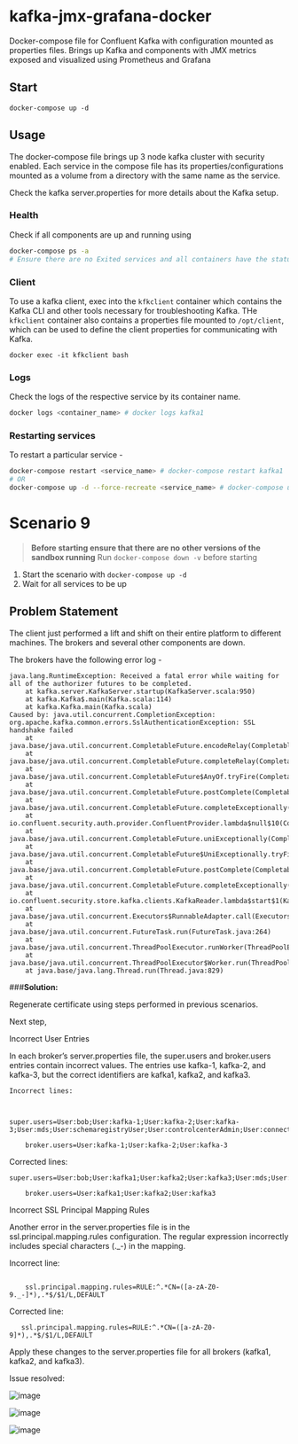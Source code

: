 # kafka-jmx-grafana-docker

Docker-compose file for Confluent Kafka with configuration mounted as properties files. Brings up Kafka and components with JMX metrics exposed and visualized using Prometheus and Grafana

## Start

```
docker-compose up -d
```

## Usage

The docker-compose file brings up 3 node kafka cluster with security enabled. Each service in the compose file has its properties/configurations mounted as a volume from a directory with the same name as the service.

Check the kafka server.properties for more details about the Kafka setup.

### Health

Check if all components are up and running using

```bash
docker-compose ps -a
# Ensure there are no Exited services and all containers have the status `Up`
```


### Client

To use a kafka client, exec into the `kfkclient` container which contains the Kafka CLI and other tools necessary for troubleshooting Kafka. THe `kfkclient` container also contains a properties file mounted to `/opt/client`, which can be used to define the client properties for communicating with Kafka.

```
docker exec -it kfkclient bash
```

### Logs

Check the logs of the respective service by its container name.

```bash
docker logs <container_name> # docker logs kafka1
```

### Restarting services

To restart a particular service - 

```bash
docker-compose restart <service_name> # docker-compose restart kafka1
# OR
docker-compose up -d --force-recreate <service_name> # docker-compose up -d --force-recreate kafka1
```

# Scenario 9

> **Before starting ensure that there are no other versions of the sandbox running**
> Run `docker-compose down -v` before starting

1. Start the scenario with `docker-compose up -d`
2. Wait for all services to be up

## Problem Statement

The client just performed a lift and shift on their entire platform to different machines. The brokers and several other components are down.

The brokers have the following error log - 

```
java.lang.RuntimeException: Received a fatal error while waiting for all of the authorizer futures to be completed.
	at kafka.server.KafkaServer.startup(KafkaServer.scala:950)
	at kafka.Kafka$.main(Kafka.scala:114)
	at kafka.Kafka.main(Kafka.scala)
Caused by: java.util.concurrent.CompletionException: org.apache.kafka.common.errors.SslAuthenticationException: SSL handshake failed
	at java.base/java.util.concurrent.CompletableFuture.encodeRelay(CompletableFuture.java:367)
	at java.base/java.util.concurrent.CompletableFuture.completeRelay(CompletableFuture.java:376)
	at java.base/java.util.concurrent.CompletableFuture$AnyOf.tryFire(CompletableFuture.java:1663)
	at java.base/java.util.concurrent.CompletableFuture.postComplete(CompletableFuture.java:506)
	at java.base/java.util.concurrent.CompletableFuture.completeExceptionally(CompletableFuture.java:2088)
	at io.confluent.security.auth.provider.ConfluentProvider.lambda$null$10(ConfluentProvider.java:543)
	at java.base/java.util.concurrent.CompletableFuture.uniExceptionally(CompletableFuture.java:986)
	at java.base/java.util.concurrent.CompletableFuture$UniExceptionally.tryFire(CompletableFuture.java:970)
	at java.base/java.util.concurrent.CompletableFuture.postComplete(CompletableFuture.java:506)
	at java.base/java.util.concurrent.CompletableFuture.completeExceptionally(CompletableFuture.java:2088)
	at io.confluent.security.store.kafka.clients.KafkaReader.lambda$start$1(KafkaReader.java:102)
	at java.base/java.util.concurrent.Executors$RunnableAdapter.call(Executors.java:515)
	at java.base/java.util.concurrent.FutureTask.run(FutureTask.java:264)
	at java.base/java.util.concurrent.ThreadPoolExecutor.runWorker(ThreadPoolExecutor.java:1128)
	at java.base/java.util.concurrent.ThreadPoolExecutor$Worker.run(ThreadPoolExecutor.java:628)
	at java.base/java.lang.Thread.run(Thread.java:829)
```

###**Solution:**

Regenerate certificate using steps performed in previous scenarios.

Next step,

Incorrect User Entries 

In each broker’s server.properties file, the super.users and broker.users entries contain incorrect values. The entries use kafka-1, kafka-2, and kafka-3, but the correct identifiers are kafka1, kafka2, and kafka3. 

```
Incorrect lines: 

  

super.users=User:bob;User:kafka-1;User:kafka-2;User:kafka-3;User:mds;User:schemaregistryUser;User:controlcenterAdmin;User:connectAdmin 

    broker.users=User:kafka-1;User:kafka-2;User:kafka-3 
```

Corrected lines:

```
super.users=User:bob;User:kafka1;User:kafka2;User:kafka3;User:mds;User:schemaregistryUser;User:controlcenterAdmin;User:connectAdmin 

    broker.users=User:kafka1;User:kafka2;User:kafka3
```

Incorrect SSL Principal Mapping Rules  

Another error in the server.properties file is in the ssl.principal.mapping.rules configuration. The regular expression incorrectly includes special characters (._-) in the mapping. 

Incorrect line: 

```  

    ssl.principal.mapping.rules=RULE:^.*CN=([a-zA-Z0-9._-]*),.*$/$1/L,DEFAULT 
```
  

Corrected line: 

 ```
    ssl.principal.mapping.rules=RULE:^.*CN=([a-zA-Z0-9]*),.*$/$1/L,DEFAULT
```

Apply these changes to the server.properties file for all brokers (kafka1, kafka2, and kafka3). 

Issue resolved:

![image](https://github.com/user-attachments/assets/c41ca559-dd49-468f-acc5-cf2a14d0de68)

![image](https://github.com/user-attachments/assets/a907621b-17d6-4678-aeda-009fb0581d53)

![image](https://github.com/user-attachments/assets/fb1c7381-1adc-49fe-883e-1208ad067e85)



